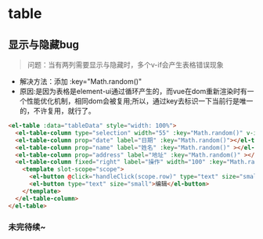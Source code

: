 # table  

## 显示与隐藏bug

>问题：当有两列需要显示与隐藏时，多个v-if会产生表格错误现象

- 解决方法：添加 :key="Math.random()"
- 原因:是因为表格是element-ui通过循环产生的，而vue在dom重新渲染时有一个性能优化机制，相同dom会被复用;所以，通过key去标识一下当前行是唯一的，不许复用，就行了。

```html
<el-table :data="tableData" style="width: 100%">
  <el-table-column type="selection" width="55" :key="Math.random()" v-if="show"></el-table-column>
  <el-table-column prop="date" label="日期" :key="Math.random()"></el-table-column>
  <el-table-column prop="name" label="姓名" :key="Math.random()" ></el-table-column>
  <el-table-column prop="address" label="地址" :key="Math.random()" ></el-table-column>
  <el-table-column fixed="right" label="操作" width="100" :key="Math.random()" v-if="show">
    <template slot-scope="scope">
      <el-button @click="handleClick(scope.row)" type="text" size="small">查看</el-button>
      <el-button type="text" size="small">编辑</el-button>
    </template>
  </el-table-column>
</el-table>
```

### 未完待续~
